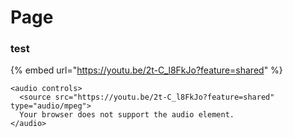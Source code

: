 # Page

### test

{% embed url="https://youtu.be/2t-C_l8FkJo?feature=shared" %}



```
<audio controls>
  <source src="https://youtu.be/2t-C_l8FkJo?feature=shared" type="audio/mpeg">
  Your browser does not support the audio element.
</audio>
```

